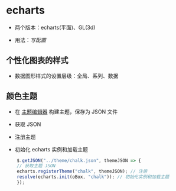 # echarts

- 两个版本：echarts(平面)、GL(3d)

- 用法：_写配置_

## 个性化图表的样式

- 数据图形样式的设置层级：全局、系列、数据

## 颜色主题

- 在 [主题编辑器](http://echarts.baidu.com/theme-builder/) 构建主题，保存为 JSON 文件

- 获取 JSON

- 注册主题

- 初始化 echarts 实例和加载主题

```javascript
    $.getJSON("../theme/chalk.json", themeJSON => {
    // 获取主题 JSON
    echarts.registerTheme("chalk", themeJSON); // 注册
    resolve(echarts.init(oBox, "chalk")); // 初始化实例和加载主题
    });
```
